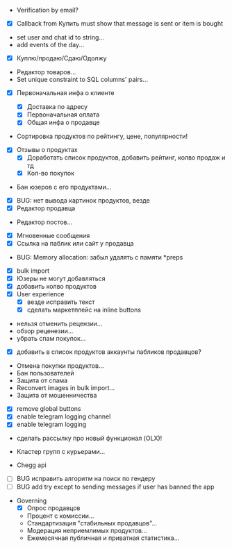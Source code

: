 - Verification by email?
- [x] Callback from Купить must show that message is sent or item is bought
- set user and chat id to string...
- add events of the day...
- [x] Куплю/продаю/Сдаю/Одолжу
- Редактор товаров...
- Set unique constraint to SQL columns' pairs...

- [x] Первоначальная инфа о клиенте

  - [x] Доставка по адресу
  - [x] Первоначальная оплата
  - [x] Общая инфа о продавце

- Сортировка продуктов по рейтингу, цене, популярности!
- [x] Отзывы о продуктах
  - [x] Доработать список продуктов, добавить рейтинг, колво продаж и тд
  - [x] Кол-во покупок
- Бан юзеров с его продуктами...
- [x] BUG: нет вывода картинок продуктов, везде
- [x] Редактор продавца
- Редактор постов...
- [x] Мгновенные сообщения
- [x] Ссылка на паблик или сайт у продавца
- BUG: Memory allocation: забыл удалять с памяти \*preps
- [x] bulk import
- [x] Юзеры не могут добавляться
- [x] добавить колво продуктов
- [x] User experience
  - [x] везде исправить текст
  - [x] сделать маркетплейс на inline buttons
- нельзя отменить рецензии...
- обзор реценезии...
- убрать спам покупок...
- [x] добавить в список продуктов аккаунты пабликов продавцов?
- Отмена покупки продуктов...
- Бан пользователей
- Защита от спама
- Reconvert images in bulk import...
- Защита от мошенничества

- [x] remove global buttons
- [x] enable telegram logging channel
- [x] enable telegram logging
- сделать рассылку про новый функционал (OLX)!

- Кластер групп с курьерами...
- Chegg api
- [ ] BUG исправить алгоритм на поиск по гендеру
- [ ] BUG add try except to sending messages if user has banned the app

- Governing
  - [x] Опрос продавцов
  - Процент с комиссии...
  - Стандартизация "стабильных продавцов"...
  - Модерация неприемлимых продуктов...
  - Ежемесячная публичная и приватная статистика...

